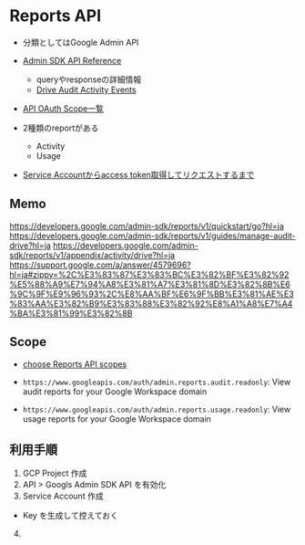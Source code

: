 # Reports API

* 分類としてはGoogle Admin API
* [Admin SDK API Reference](https://developers.google.com/admin-sdk/reports/reference/rest/v1/activities/list#ApplicationName)
  * queryやresponseの詳細情報
  * [Drive Audit Activity Events](https://developers.google.com/admin-sdk/reports/v1/appendix/activity/drive)

* [API OAuth Scope一覧](https://developers.google.com/identity/protocols/oauth2/scopes)
* 2種類のreportがある
  * Activity
  * Usage

* [Service Accountからaccess token取得してリクエストするまで](https://developers.google.com/identity/protocols/oauth2/service-account#httprest)

## Memo

https://developers.google.com/admin-sdk/reports/v1/quickstart/go?hl=ja
https://developers.google.com/admin-sdk/reports/v1/guides/manage-audit-drive?hl=ja
https://developers.google.com/admin-sdk/reports/v1/appendix/activity/drive?hl=ja
https://support.google.com/a/answer/4579696?hl=ja#zippy=%2C%E3%83%87%E3%83%BC%E3%82%BF%E3%82%92%E5%88%A9%E7%94%A8%E3%81%A7%E3%81%8D%E3%82%8B%E6%9C%9F%E9%96%93%2C%E8%AA%BF%E6%9F%BB%E3%81%AE%E3%83%AA%E3%82%B9%E3%83%88%E3%82%92%E8%A1%A8%E7%A4%BA%E3%81%99%E3%82%8B

## Scope

* [choose Reports API scopes](https://developers.google.com/admin-sdk/reports/auth)

* `https://www.googleapis.com/auth/admin.reports.audit.readonly`:	View audit reports for your Google Workspace domain

* `https://www.googleapis.com/auth/admin.reports.usage.readonly`:	View usage reports for your Google Workspace domain


## 利用手順

1. GCP Project 作成
2. API > Googls Admin SDK API を有効化
3. Service Account 作成
  * Key を生成して控えておく
4. 
